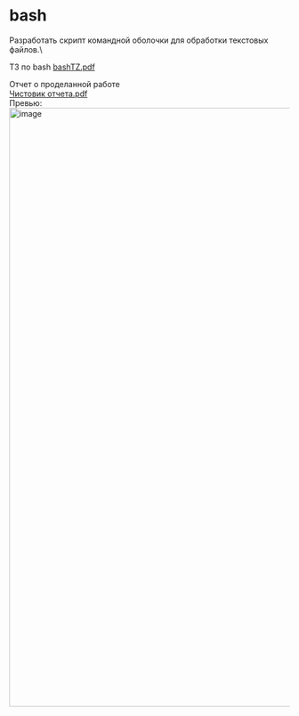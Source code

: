 # bash
Разработать скрипт командной оболочки для обработки текстовых файлов.\

ТЗ по bash
[bashTZ.pdf](https://github.com/13eav1s/bash/files/8091922/bashTZ.pdf)

Отчет о проделанной работе\
[Чистовик отчета.pdf](https://github.com/13eav1s/bash/files/8091924/default.pdf)\
Превью:\
<img width="1076" alt="image" src="https://user-images.githubusercontent.com/45150259/154563970-d3e8d6ac-6b26-4eba-a67d-b9e0bf61dd6d.png">
